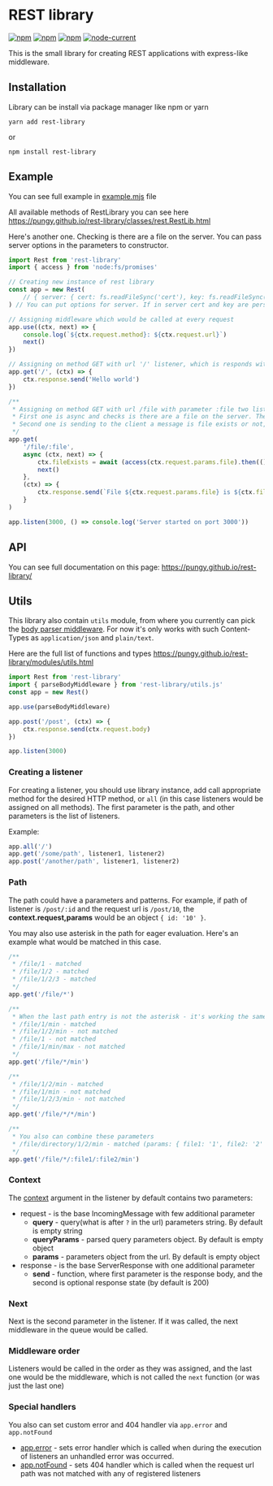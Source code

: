 # REST library

[![npm](https://img.shields.io/npm/dt/rest-library.svg)](https://www.npmjs.com/package/rest-library) [![npm](https://img.shields.io/npm/v/rest-library.svg)](https://www.npmjs.com/package/rest-library)
[![npm](https://img.shields.io/bundlephobia/min/rest-library)](https://bundlephobia.com/result?p=rest-library) [![node-current](https://img.shields.io/node/v/rest-library)](https://www.npmjs.com/package/rest-library)

This is the small library for creating REST applications with express-like middleware.

## Installation

Library can be install via package manager like npm or yarn

```shell
yarn add rest-library
```

or

```shell
npm install rest-library
```

## Example

You can see full example in [example.mjs](https://github.com/PunGy/rest-library/blob/main/example.mjs) file

All available methods of RestLibrary you can see here <https://pungy.github.io/rest-library/classes/rest.RestLib.html>

Here's another one. Checking is there are a file on the server. You can pass server options in the parameters to constructor.

```js
import Rest from 'rest-library'
import { access } from 'node:fs/promises'

// Creating new instance of rest library
const app = new Rest(
    // { server: { cert: fs.readFileSync('cert'), key: fs.readFileSync('key') } }
) // You can put options for server. If in server cert and key are persist, server will be started as https

// Assigning middleware which would be called at every request
app.use((ctx, next) => { 
    console.log(`${ctx.request.method}: ${ctx.request.url}`)
    next()
})

// Assigning on method GET with url '/' listener, which is responds with hello world message
app.get('/', (ctx) => {
    ctx.response.send('Hello world')
})

/**
 * Assigning on method GET with url /file with parameter :file two listeners
 * First one is async and checks is there are a file on the server. Then writes it in the context
 * Second one is sending to the client a message is file exists or not, depends on parameter from the context
 */
app.get(
    '/file/:file', 
    async (ctx, next) => {
        ctx.fileExists = await (access(ctx.request.params.file).then(() => true).catch(() => false))
        next()
    },
    (ctx) => {
        ctx.response.send(`File ${ctx.request.params.file} is ${ctx.fileExists ? 'exists' : 'not exists'} on the server`)
    }
)

app.listen(3000, () => console.log('Server started on port 3000'))
```

## API

You can see full documentation on this page: <https://pungy.github.io/rest-library/>

## Utils

This library also contain `utils` module, from where you currently can pick the [body parser middleware](https://pungy.github.io/rest-library/modules/utils.html#parseBodyMiddleware). For now it's only works with such Content-Types as `application/json` and `plain/text`.

Here are the full list of functions and types <https://pungy.github.io/rest-library/modules/utils.html>

```js
import Rest from 'rest-library'
import { parseBodyMiddleware } from 'rest-library/utils.js'
const app = new Rest()

app.use(parseBodyMiddleware)

app.post('/post', (ctx) => {
    ctx.response.send(ctx.request.body)
})

app.listen(3000)
```

### Creating a listener

For creating a listener, you should use library instance, add call appropriate method for the desired HTTP method, or `all` (in this case listeners would be assigned on all methods). The first parameter is the path, and other parameters is the list of listeners.

Example:

```js
app.all('/')
app.get('/some/path', listener1, listener2)
app.post('/another/path', listener1, listener2)
```

### Path

The path could have a parameters and patterns. For example, if path of listener is `/post/:id` and the request url is `/post/10`, the **context.request,params** would be an object `{ id: '10' }`.

You may also use asterisk in the path for eager evaluation. Here's an example what would be matched in this case.

```js
/**
 * /file/1 - matched
 * /file/1/2 - matched
 * /file/1/2/3 - matched
 */
app.get('/file/*')

/**
 * When the last path entry is not the asterisk - it's working the same as with parameters, but skipping writing into request.params
 * /file/1/min - matched
 * /file/1/2/min - not matched
 * /file/1 - not matched
 * /file/1/min/max - not matched
 */
app.get('/file/*/min')

/**
 * /file/1/2/min - matched
 * /file/1/min - not matched
 * /file/1/2/3/min - not matched
 */
app.get('/file/*/*/min')

/**
 * You also can combine these parameters
 * /file/directory/1/2/min - matched (params: { file1: '1', file2: '2' })
 */
app.get('/file/*/:file1/:file2/min')
```

### Context

The [context](https://pungy.github.io/rest-library/modules/utils.html#Context) argument in the listener by default contains two parameters:

* request - is the base IncomingMessage with few   additional parameter
  * **query** - query(what is after `?` in the url) parameters string. By default is empty string
  * **queryParams** - parsed query parameters object. By default is empty object
  * **params** - parameters object from the url. By default is empty object
* response - is the base ServerResponse with one additional parameter
  * **send** - function, where first parameter is the response body, and the second is optional response state (by default is 200)

### Next

Next is the second parameter in the listener. If it was called, the next middleware in the queue would be called.

### Middleware order

Listeners would be called in the order as they was assigned, and the last one would be the middleware, which is not called the `next` function (or was just the last one)

### Special handlers

You also can set custom error and 404 handler via `app.error` and `app.notFound`

* [app.error](https://pungy.github.io/rest-library/classes/rest.RestLib.html#error) - sets error handler which is called when during the execution of listeners an unhandled error was occurred.
* [app.notFound](https://pungy.github.io/rest-library/classes/rest.RestLib.html#notFound) - sets 404 handler which is called when the request url path was not matched with any of registered listeners
